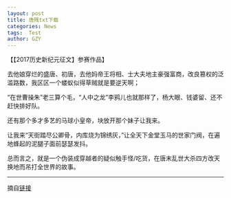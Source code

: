```yaml
---
layout: post
title: 唐残txt下载
categories: News
tags:  Test
author: GZY
---
```


【【2017历史新纪元征文】参赛作品】

去他娘穿烂的盛唐、初唐，去他妈帝王将相、士大夫地主豪强富商，改良篡权的泛滥路数，我区区一个蝼蚁似得草贼就是要逆天啊；

“在世曹操朱”老三算个毛，“人中之龙”李鸦儿也就那样了，杨大眼、钱婆留、还不赶快排好队。

还有那个多才多艺的马球小皇帝，块放开那个妹子让我来。

让我来“天街踏尽公卿骨，内库烧为锦绣灰，”让全天下金堂玉马的世家门阀，在遍地蜂起的泥腿子面前瑟瑟发抖。

总而言之，就是一个伪装成穿越者的疑似触手怪/吃货，在唐末乱世大杀四方改天换地而吊打全世界的故事。

*****

摘自[链接](http://chuangshi.qq.com/bk/ls/20307022.html)